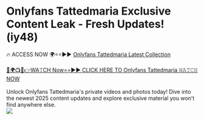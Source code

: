 # Onlyfans Tattedmaria Exclusive Content Leak - Fresh Updates! (iy48)

🔥 ACCESS NOW 🌍==►► <a href="https://tinyurl.com/kvy9nzfs" rel="nofollow">Onlyfans Tattedmaria Latest Collection</a>
<br><br>
[🔴🌍📺📱👉WA𝚃CH Now==►► CLICK HERE TO Onlyfans Tattedmaria 𝚆𝙰𝚃𝙲𝙷 NOW](https://tinyurl.com/kvy9nzfs)
<br><br>
Unlock Onlyfans Tattedmaria's private videos and photos today! Dive into the newest 2025 content updates and explore exclusive material you won’t find anywhere else.
<br>
<a href="https://tinyurl.com/kvy9nzfs" rel="nofollow" data-target="animated-image.originalLink"><img src="https://camo.githubusercontent.com/8a4f000d20f83aca3bf7ec5f350d767afa0574a8a352519fd8cfa583a6f93a33/68747470733a2f2f692e696d6775722e636f6d2f644a486b345a712e676966" data-canonical-src="https://i.imgur.com/dJHk4Zq.gif" style="max-width: 100%; display: inline-block;" data-target="animated-image.originalImage"></a>
<br>
